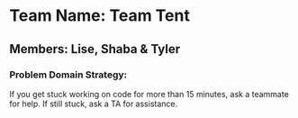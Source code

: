 # Team Name: Team Tent 

## Members: Lise, Shaba & Tyler

### Problem Domain Strategy:

If you get stuck working on code for more than 15 minutes, ask a teammate for help. If still stuck, ask a TA for assistance.

